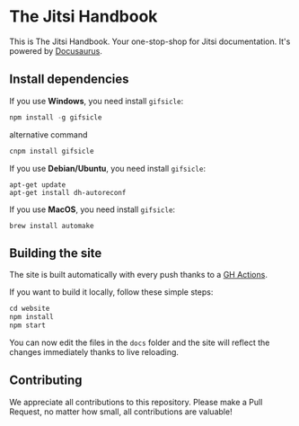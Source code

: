 # The Jitsi Handbook

This is The Jitsi Handbook. Your one-stop-shop for Jitsi documentation. It's powered by [Docusaurus](https://docusaurus.io/).

## Install dependencies

If you use **Windows**, you need install ```gifsicle```:

```js 
npm install -g gifsicle
```
alternative command
```js
cnpm install gifsicle
```

If you use **Debian/Ubuntu**, you need install ```gifsicle```:

```shell
apt-get update
apt-get install dh-autoreconf
```

If you use **MacOS**, you need install ```gifsicle```:

```shell
brew install automake
```

## Building the site

The site is built automatically with every push thanks to a [GH Actions](https://github.com/jitsi/handbook/blob/master/.github/workflows/gh-pages.yml).

If you want to build it locally, follow these simple steps:

```js
cd website
npm install
npm start
```

You can now edit the files in the `docs` folder and the site will reflect the changes immediately thanks to
live reloading.

## Contributing

We appreciate all contributions to this repository. Please make a Pull Request, no matter how small, all contributions
are valuable!
